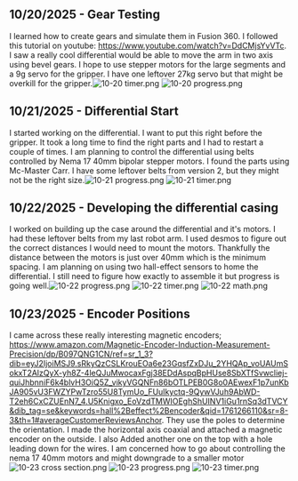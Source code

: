 <!--
  ===================    !!READ THIS NOTICE!!   ====================
  DO NOT edit this file manually. Your changes WILL BE OVERWRITTEN!
  This journal is auto generated and updated by Hack Club Blueprint.
  To edit this file, please edit your journal entries on Blueprint.
  ==================================================================
-->

## 10/20/2025 - Gear Testing  

I learned how to create gears and simulate them in Fusion 360. I followed this tutorial on youtube: https://www.youtube.com/watch?v=DdCMjsYvVTc. I saw a really cool differential would be able to move the arm in two axis using bevel gears. I hope to use stepper motors for the large segments and a 9g servo for the gripper. I have one leftover 27kg servo but that might be overkill for the gripper.![10-20 timer.png](https://blueprint.hackclub.com/user-attachments/blobs/proxy/eyJfcmFpbHMiOnsiZGF0YSI6MzkxMSwicHVyIjoiYmxvYl9pZCJ9fQ==--1aa775cebc2a3343b9a07c297bc01b42ba612567/10-20%20timer.png)
![10-20 progress.png](https://blueprint.hackclub.com/user-attachments/blobs/proxy/eyJfcmFpbHMiOnsiZGF0YSI6MzkxMCwicHVyIjoiYmxvYl9pZCJ9fQ==--bd7917178af3a5ef083d0131af20886ae66f05be/10-20%20progress.png)
  

## 10/21/2025 - Differential Start  

I started working on the differential. I want to put this right before the gripper. It took a long time to find the right parts and I had to restart a couple of times. I am planning to control the differential using belts controlled by Nema 17 40mm bipolar stepper motors. I found the parts using Mc-Master Carr. I have some leftover belts from version 2, but they might not be the right size.![10-21 progress.png](https://blueprint.hackclub.com/user-attachments/blobs/proxy/eyJfcmFpbHMiOnsiZGF0YSI6NDIyMywicHVyIjoiYmxvYl9pZCJ9fQ==--f903f4adfb58302a31ccbb9b02705303dffee38f/10-21%20progress.png)
![10-21 timer.png](https://blueprint.hackclub.com/user-attachments/blobs/proxy/eyJfcmFpbHMiOnsiZGF0YSI6NDIyNCwicHVyIjoiYmxvYl9pZCJ9fQ==--e25d1c3f0d14a85152eed05e104dab1da24e65df/10-21%20timer.png)
  

## 10/22/2025 - Developing the differential casing  

I worked on building up the case around the differential and it's motors. I had these leftover belts from my last robot arm. I used desmos to figure out the correct distances I would need to mount the motors. Thankfully the distance between the motors is just over 40mm which is the minimum spacing. I am planning on using two hall-effect sensors to home the differential. I still need to figure how exactly to assemble it but progress is going well.![10-22 progress.png](https://blueprint.hackclub.com/user-attachments/blobs/proxy/eyJfcmFpbHMiOnsiZGF0YSI6NDYxMCwicHVyIjoiYmxvYl9pZCJ9fQ==--f22bd38e15c3c89c78e517884d970e6754bf3296/10-22%20progress.png)
![10-22 timer.png](https://blueprint.hackclub.com/user-attachments/blobs/proxy/eyJfcmFpbHMiOnsiZGF0YSI6NDYwOSwicHVyIjoiYmxvYl9pZCJ9fQ==--990d41a43dc980acb2d9a47c1c61e698687dc9b2/10-22%20timer.png)
![10-22 math.png](https://blueprint.hackclub.com/user-attachments/blobs/proxy/eyJfcmFpbHMiOnsiZGF0YSI6NDYwOCwicHVyIjoiYmxvYl9pZCJ9fQ==--b9b9154e6edd6e7dc85095d14869cb249137037e/10-22%20math.png)
  

## 10/23/2025 - Encoder Positions  

I came across these really interesting magnetic encoders; https://www.amazon.com/Magnetic-Encoder-Induction-Measurement-Precision/dp/B097QNG1CN/ref=sr_1_3?dib=eyJ2IjoiMSJ9.sRkyQzCSLKrouEOa6e23GqsfZxDJu_2YHQAp_voUAUmSokxT2AlzQyX-yh8Z-4leQJuMwocaxFgj38EDdAspqBpHUse8SbXTfSvwcliej-quiJhbnniF6k4blvH3OiQ5Z_vikyVGQNFn86bOTLPEB0G8o0AEwexF1p7unKbJA905vU3FWZYPwTzro55U8TymUo_FUuIkyctq-9QywVJuh9AbWD-T2eh6CxCZUEnN7_4.U5Knigxo_EoVzdTMWIOEghShUINV1iGu1rnSq3dTVCY&dib_tag=se&keywords=hall%2Beffect%2Bencoder&qid=1761266110&sr=8-3&th=1#averageCustomerReviewsAnchor. They use the poles to determine the orientation. I made the horizontal axis coaxial and attached a magnetic encoder on the outside. I also Added another one on the top with a hole leading down for the wires. I am concerned how to go about controlling the nema 17 40mm motors and might downgrade to a smaller motor![10-23 cross section.png](https://blueprint.hackclub.com/user-attachments/blobs/proxy/eyJfcmFpbHMiOnsiZGF0YSI6NDk0OCwicHVyIjoiYmxvYl9pZCJ9fQ==--e66bd32094cbad0035822beb0e618cd430f64b19/10-23%20cross%20section.png)
![10-23 progress.png](https://blueprint.hackclub.com/user-attachments/blobs/proxy/eyJfcmFpbHMiOnsiZGF0YSI6NDk0OSwicHVyIjoiYmxvYl9pZCJ9fQ==--c4977e143a37182adc7efcdbc4fe2c78c51bc336/10-23%20progress.png)
![10-23 timer.png](https://blueprint.hackclub.com/user-attachments/blobs/proxy/eyJfcmFpbHMiOnsiZGF0YSI6NDk0NywicHVyIjoiYmxvYl9pZCJ9fQ==--b5a8732167e7e32752c8833d1549f9ddfaf50af2/10-23%20timer.png)
  


